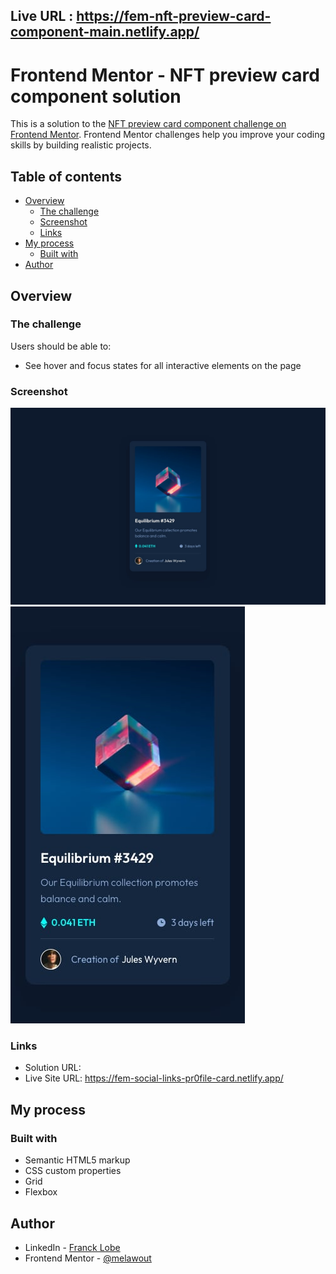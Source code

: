 ## Live URL : https://fem-nft-preview-card-component-main.netlify.app/

# Frontend Mentor - NFT preview card component solution

This is a solution to the [NFT preview card component challenge on Frontend Mentor](https://www.frontendmentor.io/challenges/nft-preview-card-component-SbdUL_w0U). Frontend Mentor challenges help you improve your coding skills by building realistic projects. 

## Table of contents

- [Overview](#overview)
  - [The challenge](#the-challenge)
  - [Screenshot](#screenshot)
  - [Links](#links)
- [My process](#my-process)
  - [Built with](#built-with)
- [Author](#author)

## Overview

### The challenge

Users should be able to:

- See hover and focus states for all interactive elements on the page

### Screenshot

![](design/desktop-design.jpg)
![](design/mobile-design.jpg)

### Links

- Solution URL: 
- Live Site URL: https://fem-social-links-pr0file-card.netlify.app/

## My process

### Built with

- Semantic HTML5 markup
- CSS custom properties
- Grid
- Flexbox

## Author

- LinkedIn - [Franck Lobe](https://www.linkedin.com/in/lobe-loic/)
- Frontend Mentor - [@melawout](https://www.frontendmentor.io/profile/melawout)